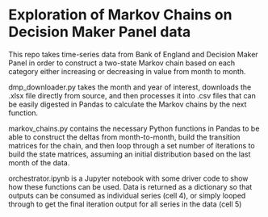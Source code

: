 # Exploration of Markov Chains on Decision Maker Panel data

This repo takes time-series data from Bank of England and Decision Maker Panel in order to construct a two-state Markov chain based on each category either increasing or decreasing in value from month to month.

dmp_downloader.py takes the month and year of interest, downloads the .xlsx file directly from source, and then processes it into .csv files that can be easily digested in Pandas to calculate the Markov chains by the next function.

markov_chains.py contains the necessary Python functions in Pandas to be able to construct the deltas from month-to-month, build the transition matrices for the chain, and then loop through a set number of iterations to build the state matrices, assuming an initial distribution based on the last month of the data.

orchestrator.ipynb is a Jupyter notebook with some driver code to show how these functions can be used. Data is returned as a dictionary so that outputs can be consumed as individual series (cell 4), or simply looped through to get the final iteration output for all series in the data (cell 5)
